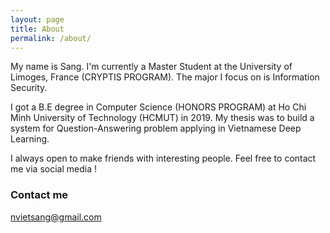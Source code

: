 ```yaml
---
layout: page
title: About
permalink: /about/
---
```


My name is Sang. I'm currently a Master Student at the University of Limoges, France (CRYPTIS PROGRAM). The major I focus on is Information Security.

I got a B.E degree in Computer Science (HONORS PROGRAM) at Ho Chi Minh University of Technology (HCMUT) in 2019. My thesis was to build a system for Question-Answering problem applying in Vietnamese Deep Learning.

I always open to make friends with interesting people. Feel free to contact me via social media !

### Contact me

[nvietsang@gmail.com](mailto:nvietsang@gmail.com)